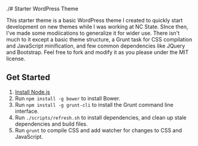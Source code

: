 ./# Starter WordPress Theme

This starter theme is a basic WordPress theme I created to quickly start development on new themes while I was working at NC State.  SInce then, I've made some modiications to generalize it for wider use.  There isn't much to it except a basic theme structure, a Grunt task for CSS compilation and JavaScript minification, and few common dependencies like JQuery and Bootstrap. Feel free to fork and modify it as you please under the MIT license.

## Get Started

1. [Install Node.js](https://nodejs.org/en/download/)
1. Run `npm install -g bower` to install Bower.
1. Run `npm install -g grunt-cli` to install the Grunt command line interface.
1. Run `./scripts/refresh.sh` to install dependencies, and clean up stale dependencies and build files.
1. Run `grunt` to compile CSS and add watcher for changes to CSS and JavaScript.

